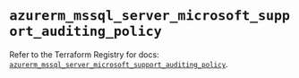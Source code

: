 # `azurerm_mssql_server_microsoft_support_auditing_policy`

Refer to the Terraform Registry for docs: [`azurerm_mssql_server_microsoft_support_auditing_policy`](https://registry.terraform.io/providers/hashicorp/azurerm/4.51.0/docs/resources/mssql_server_microsoft_support_auditing_policy).
